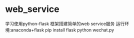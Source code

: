 # web_service
学习使用python-flask 框架搭建简单的web service服务
运行环境:anaconda+flask
pip install flask
python wechat.py
